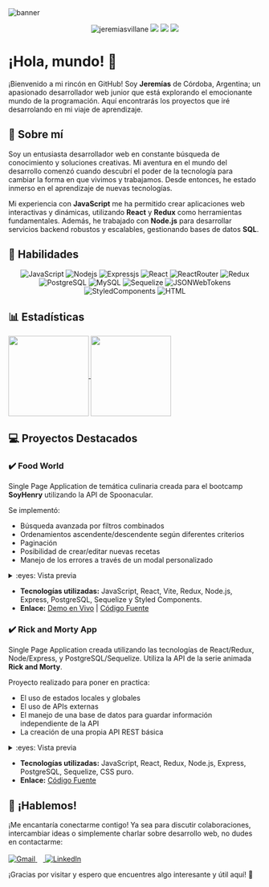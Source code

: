 <img alt="banner" src="https://i.postimg.cc/q73cQRpj/gh-banner.gif" />

<p align="center"> <img
src="https://img.shields.io/github/last-commit/JeremiasVillane/Trends_app_MVP_devs_JV/integration" alt="jeremiasvillane" /> <img src=https://img.shields.io/github/contributors/JeremiasVillane/Trends_app_MVP_devs_JV /> <img src=https://img.shields.io/github/issues-pr-closed/JeremiasVillane/Trends_app_MVP_devs_JV
 /> <img src=https://img.shields.io/github/languages/top/JeremiasVillane/Trends_app_MVP_devs_JV
 />
 </p>

# ¡Hola, mundo! 👋

¡Bienvenido a mi rincón en GitHub! Soy **Jeremías** de Córdoba, Argentina; un apasionado desarrollador web junior que está explorando el emocionante mundo de la programación. Aquí encontrarás los proyectos que iré desarrolando en mi viaje de aprendizaje.

## 🚀 Sobre mí

Soy un entusiasta desarrollador web en constante búsqueda de conocimiento y soluciones creativas. Mi aventura en el mundo del desarrollo comenzó cuando descubrí el poder de la tecnología para cambiar la forma en que vivimos y trabajamos. Desde entonces, he estado inmerso en el aprendizaje de nuevas tecnologías.

Mi experiencia con **JavaScript** me ha permitido crear aplicaciones web interactivas y dinámicas, utilizando **React** y **Redux** como herramientas fundamentales. Además, he trabajado con **Node.js** para desarrollar servicios backend robustos y escalables, gestionando bases de datos **SQL**.


## 🔬 Habilidades
<p align="center">
  <img alt="JavaScript" src="https://img.shields.io/badge/JavaScript-323330?style=for-the-badge&logo=javascript&logoColor=F7DF1E" />
  <img alt="Nodejs" src="https://img.shields.io/badge/Node.js-43853D?style=for-the-badge&logo=node.js&logoColor=white" />
  <img alt="Expressjs" src="https://img.shields.io/badge/Express.js-404D59?style=for-the-badge&logo=express&logoColor=white" />
  <img alt="React" src="https://img.shields.io/badge/React-20232A?style=for-the-badge&logo=react&logoColor=61DAFB" />
  <img alt="ReactRouter" src="https://img.shields.io/badge/React_Router-CA4245?style=for-the-badge&logo=react-router&logoColor=white" />
  <img alt="Redux" src="https://img.shields.io/badge/Redux-593D88?style=for-the-badge&logo=redux&logoColor=white" />
  <img alt="PostgreSQL" src="https://img.shields.io/badge/PostgreSQL-316192?style=for-the-badge&logo=postgresql&logoColor=white" />
  <img alt="MySQL" src="https://img.shields.io/badge/MySQL-00000F?style=for-the-badge&logo=mysql&logoColor=white" />
  <img alt="Sequelize" src="https://img.shields.io/badge/sequelize-323330?style=for-the-badge&logo=sequelize&logoColor=blue" />
  <img alt="JSONWebTokens" src="https://img.shields.io/badge/json%20web%20tokens-323330?style=for-the-badge&logo=json-web-tokens&logoColor=pink" />
  <img alt="StyledComponents" src="https://img.shields.io/badge/styled--components-DB7093?style=for-the-badge&logo=styled-components&logoColor=white" />
  <img alt="HTML" src="https://img.shields.io/badge/HTML-239120?style=for-the-badge&logo=html5&logoColor=white" />
</p>

## 📊 Estadísticas
<div>
<a href="https://github.com/JeremiasVillane/github-readme-stats">
  <img height=160 align="center" src="https://github-readme-stats-jv.vercel.app/api?username=jeremiasvillane&show_icons=true&theme=prussian&rank_icon=github&card_width=120&locale=es&hide=stars,contribs" />
</a>
<a href="https://github.com/JeremiasVillane/github-readme-stats">
  <img height=160 align="center" src="https://github-readme-stats-jv.vercel.app/api/top-langs/?username=jeremiasvillane&size_weight=0.5&count_weight=0.5&theme=prussian&layout=compact&card_width=120&locale=es" />
</a>
  </div>
  
## 💻 Proyectos Destacados

### ✔️ Food World

Single Page Application de temática culinaria creada para el bootcamp **SoyHenry** utilizando la API de Spoonacular. 

Se implementó: 
- Búsqueda avanzada por filtros combinados
- Ordenamientos ascendente/descendente según diferentes criterios
- Paginación
- Posibilidad de crear/editar nuevas recetas
- Manejo de los errores a través de un modal personalizado

<details>
<summary>:eyes: Vista previa</summary>
<img src=https://i.postimg.cc/Wb2ZrzBM/Food-World.png width=60% />
</br>
<img src=https://i.postimg.cc/435kY8Vv/Food-World2.png width=60% />
</details>

- **Tecnologías utilizadas:** JavaScript, React, Vite, Redux, Node.js, Express, PostgreSQL, Sequelize y Styled Components.
- **Enlace:** [Demo en Vivo](https://food-world-weld.vercel.app/) | [Código Fuente](https://github.com/JeremiasVillane/PI-Food-JV)

### ✔️ Rick and Morty App

Single Page Application creada utilizando las tecnologías de React/Redux, Node/Express, y PostgreSQL/Sequelize. Utiliza la API de la serie animada **Rick and Morty**. 

Proyecto realizado para poner en practica:
- El uso de estados locales y globales
- El uso de APIs externas
- El manejo de una base de datos para guardar información independiente de la API
- La creación de una propia API REST básica

<details>
<summary>:eyes: Vista previa</summary>
<img src=https://i.postimg.cc/65Wy1S5R/R-M.png width=60% />
</details>

- **Tecnologías utilizadas:** JavaScript, React, Redux, Node.js, Express, PostgreSQL, Sequelize, CSS puro.
- **Enlace:** [Código Fuente](https://github.com/JeremiasVillane/rick_and_morty)

## 🤝 ¡Hablemos!

¡Me encantaría conectarme contigo! Ya sea para discutir colaboraciones, intercambiar ideas o simplemente charlar sobre desarrollo web, no dudes en contactarme:
</br>
</br>
<a href="mailto:vil.jeremias@gmail.com">
<img alt="Gmail" src="https://img.shields.io/badge/Gmail-D14836?style=for-the-badge&logo=gmail&logoColor=white" />
</a>&nbsp;&nbsp;&nbsp;<a href="https://www.linkedin.com/in/jeremias-villane">
<img alt="LinkedIn" src="https://img.shields.io/badge/LinkedIn-0077B5?style=for-the-badge&logo=linkedin&logoColor=white" />
</a>

¡Gracias por visitar y espero que encuentres algo interesante y útil aquí! 🌟
